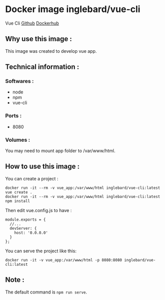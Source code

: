 # Docker image inglebard/vue-cli
Vue Cli
[Github](https://github.com/Inglebard/dockerfiles/tree/vue-cli)
[Dockerhub](https://hub.docker.com/r/inglebard/vue-cli)

## Why use this image :

This image was created to develop vue app.

## Technical information :

### Softwares :
* node
* npm
* vue-cli

### Ports :
* 8080

### Volumes :
You may need to mount app folder to /var/www/html.

## How to use this image :

You can create a project :
```
docker run -it --rm -v vue_app:/var/www/html inglebard/vue-cli:latest vue create .
docker run -it --rm -v vue_app:/var/www/html inglebard/vue-cli:latest npm install
```

Then edit vue.config.js to have :
```
module.exports = {
  //...
  devServer: {
    host: '0.0.0.0'
  }
};
```
You can serve the project like this:
```
docker run -it -v vue_app:/var/www/html -p 8080:8080 inglebard/vue-cli:latest

```

## Note :

The default command is `npm run serve`.
